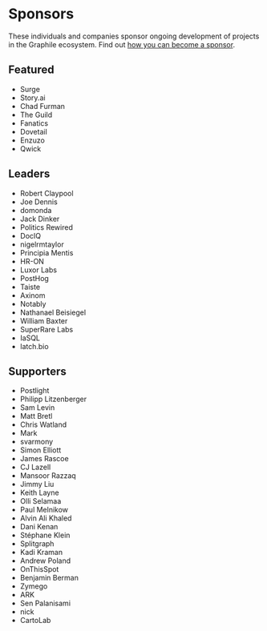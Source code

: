 # Sponsors

These individuals and companies sponsor ongoing development of projects in the
Graphile ecosystem. Find out
[how you can become a sponsor](https://graphile.org/sponsor/).

## Featured

- Surge
- Story.ai
- Chad Furman
- The Guild
- Fanatics
- Dovetail
- Enzuzo
- Qwick

## Leaders

- Robert Claypool
- Joe Dennis
- domonda
- Jack Dinker
- Politics Rewired
- DocIQ
- nigelrmtaylor
- Principia Mentis
- HR-ON
- Luxor Labs
- PostHog
- Taiste
- Axinom
- Notably
- Nathanael Beisiegel
- William Baxter
- SuperRare Labs
- IaSQL
- latch.bio

## Supporters

- Postlight
- Philipp Litzenberger
- Sam Levin
- Matt Bretl
- Chris Watland
- Mark
- svarmony
- Simon Elliott
- James Rascoe
- CJ Lazell
- Mansoor Razzaq
- Jimmy Liu
- Keith Layne
- Olli Selamaa
- Paul Melnikow
- Alvin Ali Khaled
- Dani Kenan
- Stéphane Klein
- Splitgraph
- Kadi Kraman
- Andrew Poland
- OnThisSpot
- Benjamin Berman
- Zymego
- ARK
- Sen Palanisami
- nick
- CartoLab
